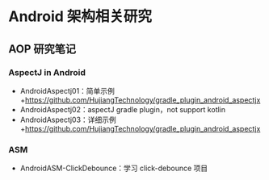 # Android 架构相关研究

## AOP 研究笔记

### AspectJ in Android

- AndroidAspectj01：简单示例+https://github.com/HujiangTechnology/gradle_plugin_android_aspectjx
- AndroidAspectj02：aspectJ gradle plugin，not support kotlin
- AndroidAspectj03：详细示例+https://github.com/HujiangTechnology/gradle_plugin_android_aspectjx

### ASM

- AndroidASM-ClickDebounce：学习 click-debounce 项目
